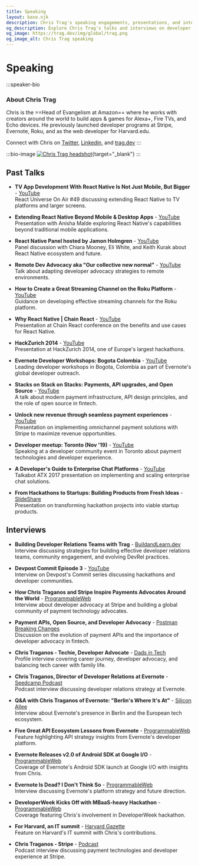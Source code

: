 ```yaml
---
title: Speaking
layout: base.njk
description: Chris Trag's speaking engagements, presentations, and interviews on developer advocacy, APIs, and technology platforms.
og_description: Explore Chris Trag's talks and interviews on developer advocacy, payment technologies, and building developer communities.
og_image: https://trag.dev/img/global/trag.png
og_image_alt: Chris Trag speaking
---
```


# Speaking

:::speaker-bio
### About Chris Trag

Chris is the ==Head of Evangelism at Amazon== where he works with creators around the world to build apps & games for Alexa+, Fire TVs, and Echo devices. He previously launched developer programs at Stripe, Evernote, Roku, and as the web developer for Harvard.edu.

Connect with Chris on [Twitter](https://twitter.com/chris_trag), [Linkedin](https://www.linkedin.com/in/ctraganos/), and [trag.dev](https://trag.dev/)
:::

:::bio-image
[![Chris Trag headshot](/img/global/trag.png "Click for headshot")](/img/global/trag.png){target="_blank"}
:::

## Past Talks

- **TV App Development With React Native Is Not Just Mobile, But Bigger** - [YouTube](https://www.youtube.com/watch?v=G1_RMxtswsc)  
  React Universe On Air #49 discussing extending React Native to TV platforms and larger screens.

- **Extending React Native Beyond Mobile & Desktop Apps** - [YouTube](https://www.youtube.com/watch?v=X2eJtxoLlb4)  
  Presentation with Anisha Malde exploring React Native's capabilities beyond traditional mobile applications.

- **React Native Panel hosted by Jamon Holmgren** - [YouTube](https://www.youtube.com/watch?v=UY7REH6tvz8)  
  Panel discussion with Chiara Mooney, Eli White, and Keith Kurak about React Native ecosystem and future.

- **Remote Dev Advocacy aka "Our collective new normal"** - [YouTube](https://www.youtube.com/watch?v=OM_Lsxb_GAg)  
  Talk about adapting developer advocacy strategies to remote environments.

- **How to Create a Great Streaming Channel on the Roku Platform** - [YouTube](https://www.youtube.com/playlist?list=PLg3BF64d6vht6t20kWdWsc-n0QKMdCaRy)  
  Guidance on developing effective streaming channels for the Roku platform.

- **Why React Native | Chain React** - [YouTube](https://www.youtube.com/playlist?list=PLg3BF64d6vht6t20kWdWsc-n0QKMdCaRy)  
  Presentation at Chain React conference on the benefits and use cases for React Native.

- **HackZurich 2014** - [YouTube](https://www.youtube.com/watch?v=0FI5wxfeN-o)  
  Presentation at HackZurich 2014, one of Europe's largest hackathons.

- **Evernote Developer Workshops: Bogota Colombia** - [YouTube](https://www.youtube.com/playlist?list=PLg3BF64d6vht6t20kWdWsc-n0QKMdCaRy)  
  Leading developer workshops in Bogota, Colombia as part of Evernote's global developer outreach.

- **Stacks on Stack on Stacks: Payments, API upgrades, and Open Source** - [YouTube](https://www.youtube.com/watch?v=oRdVZ6g3iWI)  
  A talk about modern payment infrastructure, API design principles, and the role of open source in fintech.

- **Unlock new revenue through seamless payment experiences** - [YouTube](https://youtu.be/MNh4BesTltM)  
  Presentation on implementing omnichannel payment solutions with Stripe to maximize revenue opportunities.

- **Developer meetup: Toronto (Nov '19)** - [YouTube](https://youtu.be/swhMzTsA4c4)  
  Speaking at a developer community event in Toronto about payment technologies and developer experience.

- **A Developer's Guide to Enterprise Chat Platforms** - [YouTube](https://youtu.be/nB5A_sWlPuo)  
  Talkabot ATX 2017 presentation on implementing and scaling enterprise chat solutions.

- **From Hackathons to Startups: Building Products from Fresh Ideas** - [SlideShare](https://www.slideshare.net/ctraganos/from-hackathons-to-startups-building-products-from-fresh-ideas)  
  Presentation on transforming hackathon projects into viable startup products.

## Interviews

- **Building Developer Relations Teams with Trag** - [BuildandLearn.dev](https://buildandlearn.dev/15)  
  Interview discussing strategies for building effective developer relations teams, community engagement, and evolving DevRel practices.

- **Devpost Commit Episode 3** - [YouTube](https://www.youtube.com/playlist?list=PLg3BF64d6vht6t20kWdWsc-n0QKMdCaRy)  
  Interview on Devpost's Commit series discussing hackathons and developer communities.

- **How Chris Traganos and Stripe Inspire Payments Advocates Around the World** - [ProgrammableWeb](https://web.archive.org/web/20220909000901/https://www.programmableweb.com/news/how-chris-traganos-and-stripe-inspire-payments-advocates-around-world/analysis/2021/12/14)  
  Interview about developer advocacy at Stripe and building a global community of payment technology advocates.

- **Payment APIs, Open Source, and Developer Advocacy** - [Postman Breaking Changes](https://www.postman.com/events/breaking-changes/payment-apis-open-source-and-developer-advocacy/)  
  Discussion on the evolution of payment APIs and the importance of developer advocacy in fintech.

- **Chris Traganos - Techie, Developer Advocate** - [Dads in Tech](https://dadsintech.substack.com/p/chris-traganos-techie-developer-advocate)  
  Profile interview covering career journey, developer advocacy, and balancing tech career with family life.

- **Chris Traganos, Director of Developer Relations at Evernote** - [Seedcamp Podcast](https://soundcloud.com/seedcamp/seedcamp-podcast-series-chris-traganos-director-of-developer-relations-at-evernote)  
  Podcast interview discussing developer relations strategy at Evernote.

- **Q&A with Chris Traganos of Evernote: "Berlin's Where It's At"** - [Silicon Allee](https://news.siliconallee.com/2013/04/09/qa-with-chris-traganos-of-evernote-berlins-where-its-at/)  
  Interview about Evernote's presence in Berlin and the European tech ecosystem.

- **Five Great API Ecosystem Lessons from Evernote** - [ProgrammableWeb](https://web.archive.org/web/20220626003150/https://www.programmableweb.com/news/five-great-api-ecosystem-lessons-evernote/2014/02/19)  
  Feature highlighting API strategy insights from Evernote's developer platform.

- **Evernote Releases v2.0 of Android SDK at Google I/O** - [ProgrammableWeb](https://web.archive.org/web/20220626003150/https://www.programmableweb.com/news/evernote-releases-v2.0-android-sdk-google-io/2015/05/28)  
  Coverage of Evernote's Android SDK launch at Google I/O with insights from Chris.

- **Evernote Is Dead? I Don't Think So** - [ProgrammableWeb](https://web.archive.org/web/20220707130157/https://www.programmableweb.com/news/evernote-dead-i-dont-think-so/analysis/2015/09/17)  
  Interview discussing Evernote's platform strategy and future direction.

- **DeveloperWeek Kicks Off with MBaaS-heavy Hackathon** - [ProgrammableWeb](https://web.archive.org/web/20220626003150/https://www.programmableweb.com/news/developerweek-kicks-mbaas-heavy-hackathon/2014/02/17)  
  Coverage featuring Chris's involvement in DeveloperWeek hackathon.

- **For Harvard, an IT summit** - [Harvard Gazette](https://news.harvard.edu/gazette/story/2011/06/for-harvard-an-it-summit/)  
  Feature on Harvard's IT summit with Chris's contributions.

- **Chris Traganos - Stripe** - [Podcast](https://podcasts.apple.com/no/podcast/chris-traganos-stripe/id1508982499?i=1000475733516)  
  Podcast interview discussing payment technologies and developer experience at Stripe.
